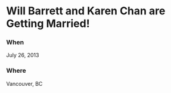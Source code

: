 # Will Barrett and Karen Chan are Getting Married!

### When

July 26, 2013


### Where

Vancouver, BC
